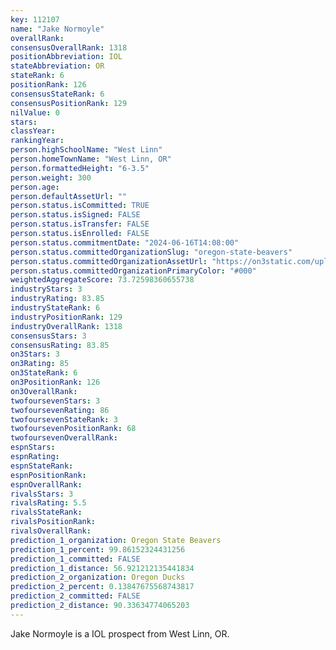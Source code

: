 ```yaml
---
key: 112107
name: "Jake Normoyle"
overallRank: 
consensusOverallRank: 1318
positionAbbreviation: IOL
stateAbbreviation: OR
stateRank: 6
positionRank: 126
consensusStateRank: 6
consensusPositionRank: 129
nilValue: 0
stars: 
classYear: 
rankingYear: 
person.highSchoolName: "West Linn"
person.homeTownName: "West Linn, OR"
person.formattedHeight: "6-3.5"
person.weight: 300
person.age: 
person.defaultAssetUrl: ""
person.status.isCommitted: TRUE
person.status.isSigned: FALSE
person.status.isTransfer: FALSE
person.status.isEnrolled: FALSE
person.status.commitmentDate: "2024-06-16T14:08:00"
person.status.committedOrganizationSlug: "oregon-state-beavers"
person.status.committedOrganizationAssetUrl: "https://on3static.com/uploads/assets/137/150/150137.svg"
person.status.committedOrganizationPrimaryColor: "#000"
weightedAggregateScore: 73.72598360655738
industryStars: 3
industryRating: 83.85
industryStateRank: 6
industryPositionRank: 129
industryOverallRank: 1318
consensusStars: 3
consensusRating: 83.85
on3Stars: 3
on3Rating: 85
on3StateRank: 6
on3PositionRank: 126
on3OverallRank: 
twofoursevenStars: 3
twofoursevenRating: 86
twofoursevenStateRank: 3
twofoursevenPositionRank: 68
twofoursevenOverallRank: 
espnStars: 
espnRating: 
espnStateRank: 
espnPositionRank: 
espnOverallRank: 
rivalsStars: 3
rivalsRating: 5.5
rivalsStateRank: 
rivalsPositionRank: 
rivalsOverallRank: 
prediction_1_organization: Oregon State Beavers
prediction_1_percent: 99.86152324431256
prediction_1_committed: FALSE
prediction_1_distance: 56.921212135441834
prediction_2_organization: Oregon Ducks
prediction_2_percent: 0.13847675568743817
prediction_2_committed: FALSE
prediction_2_distance: 90.33634774065203
---
```

Jake Normoyle is a IOL prospect from West Linn, OR.